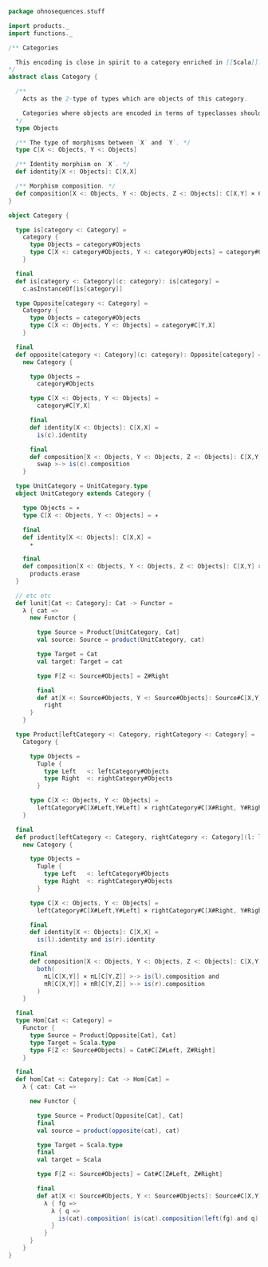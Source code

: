 
```scala
package ohnosequences.stuff

import products._
import functions._

/** Categories

  This encoding is close in spirit to a category enriched in [[Scala]].
*/
abstract class Category {

  /**
    Acts as the 2-type of types which are objects of this category.

    Categories where objects are encoded in terms of typeclasses should create a type alias/tag or a class storing the corresponding typeclass, and use that as their `Objects` type.
  */
  type Objects

  /** The type of morphisms between `X` and `Y`. */
  type C[X <: Objects, Y <: Objects]

  /** Identity morphism on `X`. */
  def identity[X <: Objects]: C[X,X]

  /** Morphism composition. */
  def composition[X <: Objects, Y <: Objects, Z <: Objects]: C[X,Y] × C[Y,Z] -> C[X,Z]
}

object Category {

  type is[category <: Category] =
    category {
      type Objects = category#Objects
      type C[X <: category#Objects, Y <: category#Objects] = category#C[X,Y]
    }

  final
  def is[category <: Category](c: category): is[category] =
    c.asInstanceOf[is[category]]

  type Opposite[category <: Category] =
    Category {
      type Objects = category#Objects
      type C[X <: Objects, Y <: Objects] = category#C[Y,X]
    }

  final
  def opposite[category <: Category](c: category): Opposite[category] =
    new Category {

      type Objects =
        category#Objects

      type C[X <: Objects, Y <: Objects] =
        category#C[Y,X]

      final
      def identity[X <: Objects]: C[X,X] =
        is(c).identity

      final
      def composition[X <: Objects, Y <: Objects, Z <: Objects]: C[X,Y] × C[Y,Z] -> C[X,Z] =
        swap >-> is(c).composition
    }

  type UnitCategory = UnitCategory.type
  object UnitCategory extends Category {

    type Objects = ∗
    type C[X <: Objects, Y <: Objects] = ∗

    final
    def identity[X <: Objects]: C[X,X] =
      ∗

    final
    def composition[X <: Objects, Y <: Objects, Z <: Objects]: C[X,Y] × C[Y,Z] -> C[X,Z] =
      products.erase
  }

  // etc etc
  def lunit[Cat <: Category]: Cat -> Functor =
    λ { cat =>
      new Functor {

        type Source = Product[UnitCategory, Cat]
        val source: Source = product(UnitCategory, cat)

        type Target = Cat
        val target: Target = cat

        type F[Z <: Source#Objects] = Z#Right

        final
        def at[X <: Source#Objects, Y <: Source#Objects]: Source#C[X,Y] -> Target#C[F[X], F[Y]] =
          right
      }
    }

  type Product[leftCategory <: Category, rightCategory <: Category] =
    Category {

      type Objects =
        Tuple {
          type Left   <: leftCategory#Objects
          type Right  <: rightCategory#Objects
        }

      type C[X <: Objects, Y <: Objects] =
        leftCategory#C[X#Left,Y#Left] × rightCategory#C[X#Right, Y#Right]
    }

  final
  def product[leftCategory <: Category, rightCategory <: Category](l: leftCategory, r: rightCategory): Product[leftCategory,rightCategory] =
    new Category {

      type Objects =
        Tuple {
          type Left   <: leftCategory#Objects
          type Right  <: rightCategory#Objects
        }

      type C[X <: Objects, Y <: Objects] =
        leftCategory#C[X#Left,Y#Left] × rightCategory#C[X#Right, Y#Right]

      final
      def identity[X <: Objects]: C[X,X] =
        is(l).identity and is(r).identity

      final
      def composition[X <: Objects, Y <: Objects, Z <: Objects]: C[X,Y] × C[Y,Z] -> C[X,Z] =
        both(
          πL[C[X,Y]] × πL[C[Y,Z]] >-> is(l).composition and
          πR[C[X,Y]] × πR[C[Y,Z]] >-> is(r).composition
        )
    }

  final
  type Hom[Cat <: Category] =
    Functor {
      type Source = Product[Opposite[Cat], Cat]
      type Target = Scala.type
      type F[Z <: Source#Objects] = Cat#C[Z#Left, Z#Right]
    }

  final
  def hom[Cat <: Category]: Cat -> Hom[Cat] =
    λ { cat: Cat =>

      new Functor {

        type Source = Product[Opposite[Cat], Cat]
        final
        val source = product(opposite(cat), cat)

        type Target = Scala.type
        final
        val target = Scala

        type F[Z <: Source#Objects] = Cat#C[Z#Left, Z#Right]

        final
        def at[X <: Source#Objects, Y <: Source#Objects]: Source#C[X,Y] -> (F[X] -> F[Y]) =
          λ { fg =>
            λ { q =>
              is(cat).composition( is(cat).composition(left(fg) and q) and right(fg))
            }
          }
      }
    }
}

```




[test/scala/tuples/stdComparison.scala]: ../../../test/scala/tuples/stdComparison.scala.md
[test/scala/tuples/syntax.scala]: ../../../test/scala/tuples/syntax.scala.md
[test/scala/functors/functorExamples.scala]: ../../../test/scala/functors/functorExamples.scala.md
[test/scala/sums.scala]: ../../../test/scala/sums.scala.md
[test/scala/ScalaCategory.scala]: ../../../test/scala/ScalaCategory.scala.md
[test/scala/functions/syntax.scala]: ../../../test/scala/functions/syntax.scala.md
[test/scala/categories.scala]: ../../../test/scala/categories.scala.md
[main/scala/stuff/monoidalCategories.scala]: monoidalCategories.scala.md
[main/scala/stuff/products.scala]: products.scala.md
[main/scala/stuff/Scala.scala]: Scala.scala.md
[main/scala/stuff/package.scala]: package.scala.md
[main/scala/stuff/sums.scala]: sums.scala.md
[main/scala/stuff/monoids.scala]: monoids.scala.md
[main/scala/stuff/maybe.scala]: maybe.scala.md
[main/scala/stuff/boolean.scala]: boolean.scala.md
[main/scala/stuff/functors.scala]: functors.scala.md
[main/scala/stuff/naturalTransformations.scala]: naturalTransformations.scala.md
[main/scala/stuff/categories.scala]: categories.scala.md
[main/scala/stuff/functions.scala]: functions.scala.md